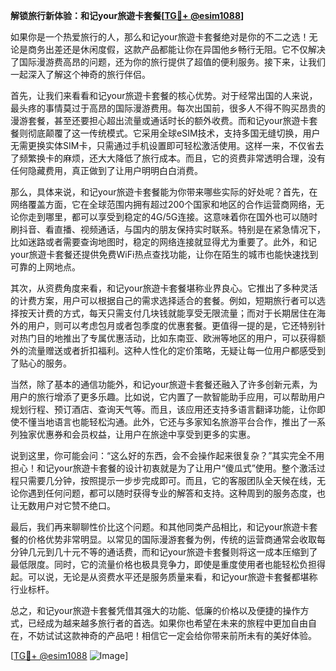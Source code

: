 **解锁旅行新体验：和记your旅遊卡套餐[[TG💪+ @esim1088](https://t.me/s/esim1088)]**

如果你是一个热爱旅行的人，那么和记your旅遊卡套餐绝对是你的不二之选！无论是商务出差还是休闲度假，这款产品都能让你在异国他乡畅行无阻。它不仅解决了国际漫游费高昂的问题，还为你的旅行提供了超值的便利服务。接下来，让我们一起深入了解这个神奇的旅行伴侣。

首先，让我们来看看和记your旅遊卡套餐的核心优势。对于经常出国的人来说，最头疼的事情莫过于高昂的国际漫游费用。每次出国前，很多人不得不购买昂贵的漫游套餐，甚至还要担心超出流量或通话时长的额外收费。而和记your旅遊卡套餐则彻底颠覆了这一传统模式。它采用全球eSIM技术，支持多国无缝切换，用户无需更换实体SIM卡，只需通过手机设置即可轻松激活使用。这样一来，不仅省去了频繁换卡的麻烦，还大大降低了旅行成本。而且，它的资费非常透明合理，没有任何隐藏费用，真正做到了让用户明明白白消费。

那么，具体来说，和记your旅遊卡套餐能为你带来哪些实际的好处呢？首先，在网络覆盖方面，它在全球范围内拥有超过200个国家和地区的合作运营商网络，无论你走到哪里，都可以享受到稳定的4G/5G连接。这意味着你在国外也可以随时刷抖音、看直播、视频通话，与国内的朋友保持实时联系。特别是在紧急情况下，比如迷路或者需要查询地图时，稳定的网络连接就显得尤为重要了。此外，和记your旅遊卡套餐还提供免费WiFi热点查找功能，让你在陌生的城市也能快速找到可靠的上网地点。

其次，从资费角度来看，和记your旅遊卡套餐堪称业界良心。它推出了多种灵活的计费方案，用户可以根据自己的需求选择适合的套餐。例如，短期旅行者可以选择按天计费的方式，每天只需支付几块钱就能享受无限流量；而对于长期居住在海外的用户，则可以考虑包月或者包季度的优惠套餐。更值得一提的是，它还特别针对热门目的地推出了专属优惠活动，比如东南亚、欧洲等地区的用户，可以获得额外的流量赠送或者折扣福利。这种人性化的定价策略，无疑让每一位用户都感受到了贴心的服务。

当然，除了基本的通信功能外，和记your旅遊卡套餐还融入了许多创新元素，为用户的旅行增添了更多乐趣。比如说，它内置了一款智能助手应用，可以帮助用户规划行程、预订酒店、查询天气等。而且，该应用还支持多语言翻译功能，让你即使不懂当地语言也能轻松沟通。此外，它还与多家知名旅游平台合作，推出了一系列独家优惠券和会员权益，让用户在旅途中享受到更多的实惠。

说到这里，你可能会问：“这么好的东西，会不会操作起来很复杂？”其实完全不用担心！和记your旅遊卡套餐的设计初衷就是为了让用户“傻瓜式”使用。整个激活过程只需要几分钟，按照提示一步步完成即可。而且，它的客服团队全天候在线，无论你遇到任何问题，都可以随时获得专业的解答和支持。这种周到的服务态度，也让无数用户对它赞不绝口。

最后，我们再来聊聊性价比这个问题。和其他同类产品相比，和记your旅遊卡套餐的价格优势非常明显。以常见的国际漫游套餐为例，传统的运营商通常会收取每分钟几元到几十元不等的通话费，而和记your旅遊卡套餐则将这一成本压缩到了最低限度。同时，它的流量价格也极具竞争力，即使是重度使用者也能轻松负担得起。可以说，无论是从资费水平还是服务质量来看，和记your旅遊卡套餐都堪称行业标杆。

总之，和记your旅遊卡套餐凭借其强大的功能、低廉的价格以及便捷的操作方式，已经成为越来越多旅行者的首选。如果你也希望在未来的旅程中更加自由自在，不妨试试这款神奇的产品吧！相信它一定会给你带来前所未有的美好体验。

[[TG💪+ @esim1088](https://t.me/s/esim1088) ![Image](https://i.postimg.cc/4NQfJmqS/Snipaste-2025-05-13-00-14-12.png)]